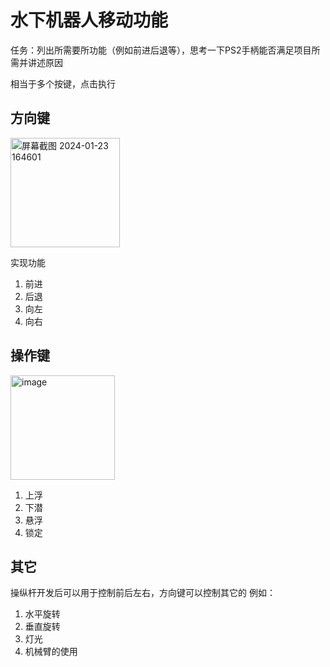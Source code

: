 # 水下机器人移动功能
任务：列出所需要所功能（例如前进后退等），思考一下PS2手柄能否满足项目所需并讲述原因  

相当于多个按键，点击执行  
## 方向键  

<img width="175" alt="屏幕截图 2024-01-23 164601" src="https://github.com/xin1/under-water-robot/assets/81465751/ca78b485-2e15-4a18-8345-1580b40a1e39">  

实现功能  
1. 前进
2. 后退
3. 向左
4. 向右

## 操作键  

<img width="167" alt="image" src="https://github.com/xin1/under-water-robot/assets/81465751/31a0791e-802d-43b8-be71-fd3abb9860e0">  

1. 上浮
2. 下潜
3. 悬浮
4. 锁定
## 其它
操纵杆开发后可以用于控制前后左右，方向键可以控制其它的
例如：  
1. 水平旋转
2. 垂直旋转
3. 灯光
4. 机械臂的使用
